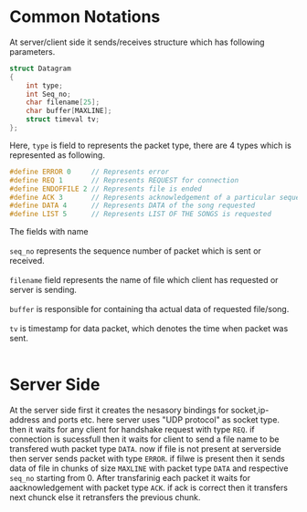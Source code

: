 # Common Notations
At server/client side it sends/receives structure which has following parameters.
```C
struct Datagram
{
	int type;
	int Seq_no;
	char filename[25];
	char buffer[MAXLINE];
	struct timeval tv;
};
```
Here, `type` is field to represents the packet type, there are 4 types which is represented as following.
```C
#define ERROR 0    	// Represents error
#define REQ 1		// Represents REQUEST for connection
#define ENDOFFILE 2	// Represents file is ended
#define ACK 3		// Represents acknowledgement of a particular sequence packet
#define DATA 4		// Represents DATA of the song requested
#define LIST 5		// Represents LIST OF THE SONGS is requested
```
The fields with name </br></br>
`seq_no` represents the sequence number of packet which is sent or received. </br></br>
`filename` field represents the name of file which client has requested or server is sending. </br></br>
`buffer` is responsible for containing tha actual data of requested file/song. </br></br>
`tv` is timestamp for data packet, which denotes the time when packet was sent.	</br></br>

# Server Side
At the server side first it creates the nesasory bindings for socket,ip-address and ports etc. here server uses "UDP protocol" as socket type. then it waits for any client for handshake request with type `REQ`. if connection is sucessfull then it waits for client to send a file name to be transfered wuth packet type `DATA`. now if file is not present at serverside then server sends packet with type `ERROR`. if filwe is present then it sends data of file in chunks of size `MAXLINE` with packet type `DATA` and respective `seq_no` starting from 0. After transfarinig each packet it waits for aacknowledgement with packet type `ACK`. if ack is correct then it transfers next chunck else it retransfers the previous chunk.
